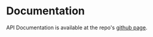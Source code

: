 # Documentation

API Documentation is available at the repo's [github page](https://nandium.github.io/RouteMaker/). 
